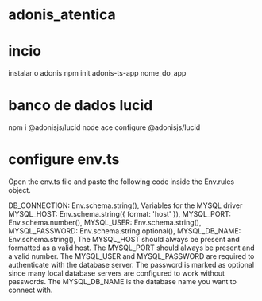 # adonis_atentica

# incio

instalar o adonis
npm init adonis-ts-app nome_do_app

# banco de dados lucid

npm i @adonisjs/lucid
node ace configure @adonisjs/lucid

# configure env.ts

Open the env.ts file and paste the following code inside the Env.rules object.

DB_CONNECTION: Env.schema.string(),
Variables for the MYSQL driver
MYSQL_HOST: Env.schema.string({ format: 'host' }),
MYSQL_PORT: Env.schema.number(),
MYSQL_USER: Env.schema.string(),
MYSQL_PASSWORD: Env.schema.string.optional(),
MYSQL_DB_NAME: Env.schema.string(),
The MYSQL_HOST should always be present and formatted as a valid host.
The MYSQL_PORT should always be present and a valid number.
The MYSQL_USER and MYSQL_PASSWORD are required to authenticate with the database server. The password is marked as optional since many local database servers are configured to work without passwords.
The MYSQL_DB_NAME is the database name you want to connect with.
